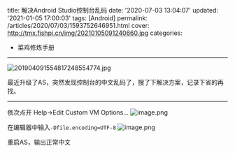 title: 解决Android Studio控制台乱码
date: '2020-07-03 13:04:07'
updated: '2021-01-05 17:00:03'
tags: [Android]
permalink: /articles/2020/07/03/1593752646951.html
cover: http://tmx.fishpi.cn/img/20210105091240660.jpg
categories: 
- 菜鸡修炼手册

---
![201904091554817248554774.jpg](http://tmx.fishpi.cn/img/20210105091240660.jpg)

最近升级了AS，突然发现控制台的中文乱码了，搜了下解决方案，记录下省的再找。

---

依次点开 Help->Edit Custom VM Options...
![image.png](http://tmx.fishpi.cn/img/20210105091340942.png)

在编辑器中输入`-Dfile.encoding=UTF-8`
![image.png](http://tmx.fishpi.cn/img/20210105091441332.png)

重启AS，输出正常中文

